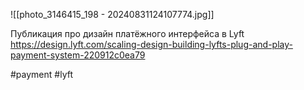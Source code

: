 

![[photo_3146415_198 - 20240831124107774.jpg]]

Публикация про дизайн платёжного интерфейса в Lyft https://design.lyft.com/scaling-design-building-lyfts-plug-and-play-payment-system-220912c0ea79

#payment #lyft